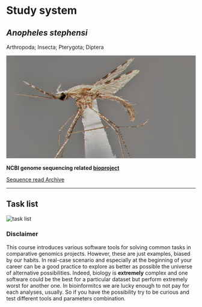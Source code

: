 # Study system

## *Anopheles stephensi*

Arthropoda; Insecta; Pterygota; Diptera

![Anopheles stephensii](../99_Figures/Aste.png)

**NCBI genome sequencing related [bioproject](https://www.ncbi.nlm.nih.gov/bioproject/PRJNA629843/)**

[Sequence read Archive](https://trace.ncbi.nlm.nih.gov/Traces/?view=run_browser&page_size=10&acc=SRR11672503&display=metadata)

---

## Task list

![task list](https://raw.githubusercontent.com/jacopoM28/CompOmics_Tutorship/main/2023/Figures/Tasks.png)

### Disclaimer

This course introduces various software tools for solving common tasks in comparative genomics projects. However, these are just examples, biased by our habits. In real-case scenario and especially at the beginning of your career can be a good practice to explore as better as possible the universe of alternative possibilities. Indeed, biology is **extremely** complex and one software could be the best for a particular dataset but perform extremely worst for another one. In bioinformitcs we are lucky enough to not pay for each analyses, usually. So if you have the possibility try to be curious and test different tools and parameters combination.  
